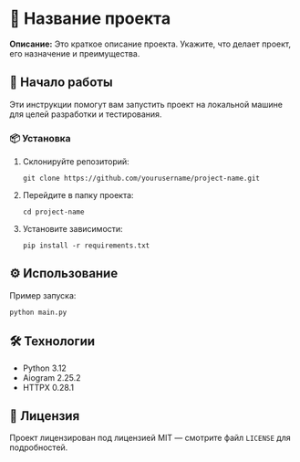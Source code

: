 <!DOCTYPE html>
<html lang="ru">
<head>
  <meta charset="UTF-8">
  <title>README — Название проекта</title>
</head>
<body>

  <h1>📘 Название проекта</h1>

  <p><strong>Описание:</strong> Это краткое описание проекта. Укажите, что делает проект, его назначение и преимущества.</p>

  <h2>🚀 Начало работы</h2>
  <p>Эти инструкции помогут вам запустить проект на локальной машине для целей разработки и тестирования.</p>

  <h3>📦 Установка</h3>
  <ol>
    <li>Склонируйте репозиторий:
      <pre><code>git clone https://github.com/yourusername/project-name.git</code></pre>
    </li>
    <li>Перейдите в папку проекта:
      <pre><code>cd project-name</code></pre>
    </li>
    <li>Установите зависимости:
      <pre><code>pip install -r requirements.txt</code></pre>
    </li>
  </ol>

  <h2>⚙️ Использование</h2>
  <p>Пример запуска:</p>
  <pre><code>python main.py</code></pre>

  <h2>🛠️ Технологии</h2>
  <ul>
    <li>Python 3.12</li>
    <li>Aiogram 2.25.2</li>
    <li>HTTPX 0.28.1</li>
  </ul>

  <h2>📄 Лицензия</h2>
  <p>Проект лицензирован под лицензией MIT — смотрите файл <code>LICENSE</code> для подробностей.</p>

</body>
</html>
